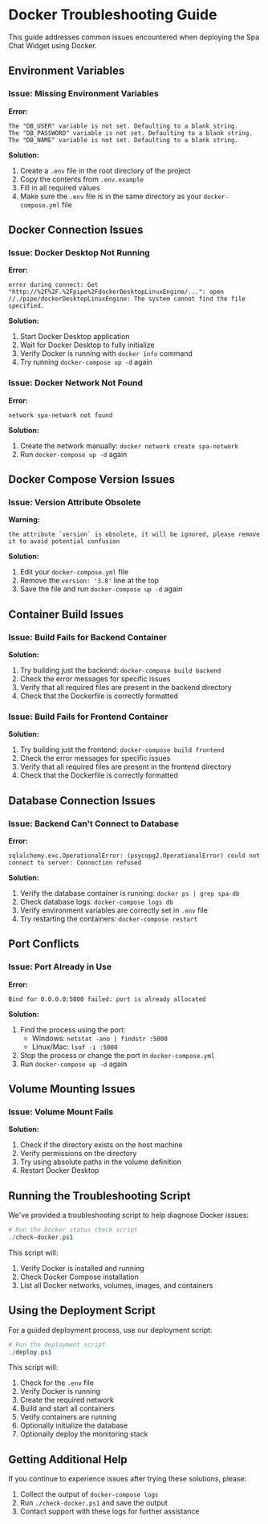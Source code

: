 # Docker Troubleshooting Guide

This guide addresses common issues encountered when deploying the Spa Chat Widget using Docker.

## Environment Variables

### Issue: Missing Environment Variables

**Error:**
```
The "DB_USER" variable is not set. Defaulting to a blank string.
The "DB_PASSWORD" variable is not set. Defaulting to a blank string.
The "DB_NAME" variable is not set. Defaulting to a blank string.
```

**Solution:**
1. Create a `.env` file in the root directory of the project
2. Copy the contents from `.env.example`
3. Fill in all required values
4. Make sure the `.env` file is in the same directory as your `docker-compose.yml` file

## Docker Connection Issues

### Issue: Docker Desktop Not Running

**Error:**
```
error during connect: Get "http://%2F%2F.%2Fpipe%2FdockerDesktopLinuxEngine/...": open //./pipe/dockerDesktopLinuxEngine: The system cannot find the file specified.
```

**Solution:**
1. Start Docker Desktop application
2. Wait for Docker Desktop to fully initialize
3. Verify Docker is running with `docker info` command
4. Try running `docker-compose up -d` again

### Issue: Docker Network Not Found

**Error:**
```
network spa-network not found
```

**Solution:**
1. Create the network manually: `docker network create spa-network`
2. Run `docker-compose up -d` again

## Docker Compose Version Issues

### Issue: Version Attribute Obsolete

**Warning:**
```
the attribute `version` is obsolete, it will be ignored, please remove it to avoid potential confusion
```

**Solution:**
1. Edit your `docker-compose.yml` file
2. Remove the `version: '3.8'` line at the top
3. Save the file and run `docker-compose up -d` again

## Container Build Issues

### Issue: Build Fails for Backend Container

**Solution:**
1. Try building just the backend: `docker-compose build backend`
2. Check the error messages for specific issues
3. Verify that all required files are present in the backend directory
4. Check that the Dockerfile is correctly formatted

### Issue: Build Fails for Frontend Container

**Solution:**
1. Try building just the frontend: `docker-compose build frontend`
2. Check the error messages for specific issues
3. Verify that all required files are present in the frontend directory
4. Check that the Dockerfile is correctly formatted

## Database Connection Issues

### Issue: Backend Can't Connect to Database

**Error:**
```
sqlalchemy.exc.OperationalError: (psycopg2.OperationalError) could not connect to server: Connection refused
```

**Solution:**
1. Verify the database container is running: `docker ps | grep spa-db`
2. Check database logs: `docker-compose logs db`
3. Verify environment variables are correctly set in `.env` file
4. Try restarting the containers: `docker-compose restart`

## Port Conflicts

### Issue: Port Already in Use

**Error:**
```
Bind for 0.0.0.0:5000 failed: port is already allocated
```

**Solution:**
1. Find the process using the port: 
   - Windows: `netstat -ano | findstr :5000`
   - Linux/Mac: `lsof -i :5000`
2. Stop the process or change the port in `docker-compose.yml`
3. Run `docker-compose up -d` again

## Volume Mounting Issues

### Issue: Volume Mount Fails

**Solution:**
1. Check if the directory exists on the host machine
2. Verify permissions on the directory
3. Try using absolute paths in the volume definition
4. Restart Docker Desktop

## Running the Troubleshooting Script

We've provided a troubleshooting script to help diagnose Docker issues:

```powershell
# Run the Docker status check script
./check-docker.ps1
```

This script will:
1. Verify Docker is installed and running
2. Check Docker Compose installation
3. List all Docker networks, volumes, images, and containers

## Using the Deployment Script

For a guided deployment process, use our deployment script:

```powershell
# Run the deployment script
./deploy.ps1
```

This script will:
1. Check for the `.env` file
2. Verify Docker is running
3. Create the required network
4. Build and start all containers
5. Verify containers are running
6. Optionally initialize the database
7. Optionally deploy the monitoring stack

## Getting Additional Help

If you continue to experience issues after trying these solutions, please:

1. Collect the output of `docker-compose logs`
2. Run `./check-docker.ps1` and save the output
3. Contact support with these logs for further assistance 